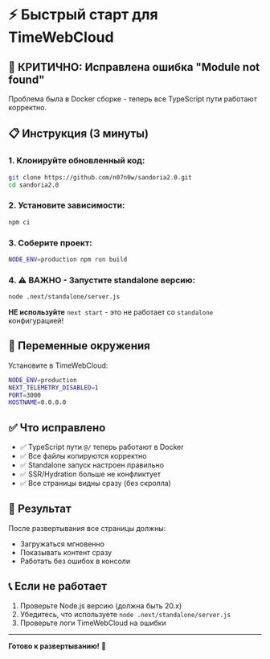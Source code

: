 # ⚡ Быстрый старт для TimeWebCloud

## 🚨 КРИТИЧНО: Исправлена ошибка "Module not found"

Проблема была в Docker сборке - теперь все TypeScript пути работают корректно.

## 📋 Инструкция (3 минуты)

### 1. Клонируйте обновленный код:
```bash
git clone https://github.com/n07n0w/sandoria2.0.git
cd sandoria2.0
```

### 2. Установите зависимости:
```bash
npm ci
```

### 3. Соберите проект:
```bash
NODE_ENV=production npm run build
```

### 4. ⚠️ ВАЖНО - Запустите standalone версию:
```bash
node .next/standalone/server.js
```

**НЕ используйте** `next start` - это не работает со `standalone` конфигурацией!

## 🔧 Переменные окружения

Установите в TimeWebCloud:
```bash
NODE_ENV=production
NEXT_TELEMETRY_DISABLED=1
PORT=3000
HOSTNAME=0.0.0.0
```

## ✅ Что исправлено

- ✅ TypeScript пути `@/` теперь работают в Docker
- ✅ Все файлы копируются корректно
- ✅ Standalone запуск настроен правильно
- ✅ SSR/Hydration больше не конфликтует
- ✅ Все страницы видны сразу (без скролла)

## 🎯 Результат

После развертывания все страницы должны:
- Загружаться мгновенно
- Показывать контент сразу
- Работать без ошибок в консоли

## 📞 Если не работает

1. Проверьте Node.js версию (должна быть 20.x)
2. Убедитесь, что используете `node .next/standalone/server.js`
3. Проверьте логи TimeWebCloud на ошибки

---

**Готово к развертыванию!** 🚀 